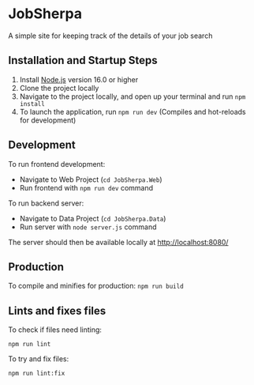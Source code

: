 # JobSherpa

A simple site for keeping track of the details of your job search

## Installation and Startup Steps

1. Install [Node.js](https://nodejs.org/en/download/) version 16.0 or higher
2. Clone the project locally
3. Navigate to the project locally, and open up your terminal and run `npm install`
4. To launch the application, run `npm run dev` (Compiles and hot-reloads for development)

## Development

To run frontend development:

- Navigate to Web Project (`cd JobSherpa.Web`)
- Run  frontend with `npm run dev` command

To run backend server:

- Navigate to Data Project (`cd JobSherpa.Data`)
- Run server with `node server.js` command

The server should then be available locally at <http://localhost:8080/>

## Production

To compile and minifies for production:
`npm run build`

## Lints and fixes files

To check if files need linting:

`npm run lint`

To try and fix files:

`npm run lint:fix`
